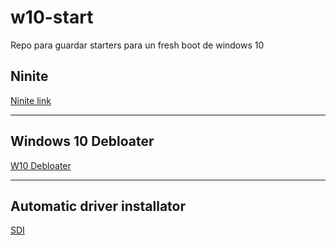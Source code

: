 # w10-start
Repo para guardar starters para un fresh boot de windows 10

## Ninite

[Ninite link](https://ninite.com/?select=.net4.8.1-.net8-.net9-.neta8-.neta9-.netx8-.netx9-7zip-aspnet8-aspnet9-aspneta8-aspneta9-aspnetx8-aspnetx9-brave-discord-gimp-keepass2-notepadplusplus-openoffice-pythonx3-qbittorrent-steam-vcredist05-vcredist08-vcredist10-vcredist12-vcredist13-vcredist15-vcredistarm15-vcredistx05-vcredistx08-vcredistx10-vcredistx12-vcredistx13-vcredistx15-vlc-wiztree)

***

## Windows 10 Debloater

[W10 Debloater](https://github.com/Sycnex/Windows10Debloater)

***

## Automatic driver installator

[SDI](https://sdi-tool.org/)

